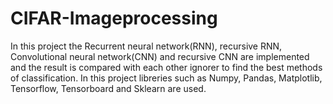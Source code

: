 # CIFAR-Imageprocessing
In this project the Recurrent neural network(RNN), recursive RNN, Convolutional neural network(CNN) and recursive CNN are implemented and the result is compared with each other ignorer to find the best methods of classification.
In this project libreries such as Numpy, Pandas, Matplotlib, Tensorflow, Tensorboard and Sklearn are used.

